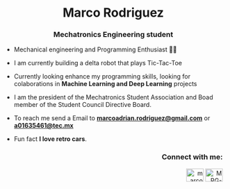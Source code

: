 
<h1 align="center"> Marco Rodriguez
<h3 align="center">Mechatronics Engineering student</h3>


-  Mechanical engineering and Programming Enthusiast 🤖💡
  
-  I am currently building a delta robot that plays Tic-Tac-Toe 
  
-  Currently looking enhance my programming skills, looking for colaborations in **Machine Learning and Deep Learning** projects

-  I am the president of the Mechatronics Student Association and Boad member of the Student Council Directive Board.

-  To reach me send a Email to **marcoadrian.rodriguez@gmail.com** or **a01635461@tec.mx**
  
-  Fun fact **I love retro cars**.

<h3 align="right">Connect with me:</h3>
<p align="right">
<a href="https://www.linkedin.com/in/marcorg18/" target="blank"><img align="center" src="https://raw.githubusercontent.com/rahuldkjain/github-profile-readme-generator/master/src/images/icons/Social/linked-in-alt.svg" alt="marco adrian rodriguezz gutierrez" height="30" width="40" /></a>
<a href="https://leetcode.com/u/marcorgz/" target="blank"><img align="center" src="https://raw.githubusercontent.com/rahuldkjain/github-profile-readme-generator/master/src/images/icons/Social/leet-code.svg" alt="MRG-18" height="30" width="40" /></a>
</p>

